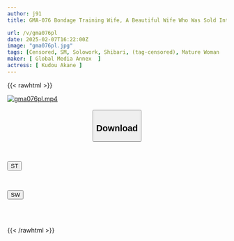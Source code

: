 ```yaml
---
author: j91
title: GMA-076 Bondage Training Wife, A Beautiful Wife Who Was Sold Into Debt And Continued To Be Sexually Developed. A Slave Who Writhes In Agony With Rope, Candles And Anal Training Akane Kudo

url: /v/gma076pl
date: 2025-02-07T16:22:00Z
image: "gma076pl.jpg"
tags: [Censored, SM, Solowork, Shibari, (tag-censored), Mature Woman	]
maker: [ Global Media Annex  ]
actress: [ Kudou Akane ]
---
```



{{< rawhtml >}}

<div class="video" data-videoid="eGQYY39V3DTYarb">
    <a href="javascript:;">
        <img src="/v/gma076pl/gma076pl.jpg" width="WIDTH" height="HEIGHT" alt="gma076pl.mp4" loading="lazy">
    </a>
</div>

<script type="text/javascript" src="https://j91.asia/asset/on-demand-st.js"></script>

<br>
  <link rel="stylesheet" href="https://j91.asia/asset/bs5.css">
  
  <center>
  <button class="btn btn-primary" type="button" data-bs-toggle="collapse" data-bs-target=".multi-collapse" aria-expanded="false" aria-controls="multiCollapseExample1 multiCollapseExample2"><h2>Download</h2></button></center>
</p>
<div class="row">
  <div class="col">
    <div class="collapse multi-collapse" id="multiCollapseExample1">
      <div class="card card-body">
	      	      <br>
<div class="buttons">  
<p><a href="/v/gma076pl/st.html" target="_blank"><button class="btn-hover color-3"><i class="fa fa-download"></i> ST</button></a></p></div>
    </div>
  </div>
</div>
  <div class="col">
    <div class="collapse multi-collapse" id="multiCollapseExample2">
      <div class="card card-body">
	      <br>
<div class="buttons">
<p><a href="/v/gma076pl/sw.html" target="_blank"><button class="btn-hover color-2"><i class="fa fa-download"></i> SW</button></a></p></div>
<br><br>
      </div>
    </div>
  </div>
</div>

{{< /rawhtml >}}